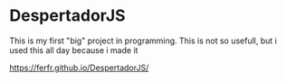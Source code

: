 # DespertadorJS
This is my first "big" project in programming.
This is not so usefull, but i used this all day because i made it

https://ferfr.github.io/DespertadorJS/
